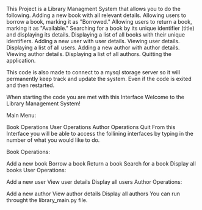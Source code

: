 This Project is a Library Managment System that allows you to do the following. Adding a new book with all relevant details. Allowing users to borrow a book, marking it as "Borrowed." Allowing users to return a book, marking it as "Available." Searching for a book by its unique identifier (title) and displaying its details. Displaying a list of all books with their unique identifiers. Adding a new user with user details. Viewing user details. Displaying a list of all users. Adding a new author with author details. Viewing author details. Displaying a list of all authors. Quitting the application.


This code is also made to connect to a mysql storage server so it will permanently keep track and update the system. Even if the code is exited and then restarted.

When starting the code you are met with this Interface Welcome to the Library Management System!

Main Menu:

Book Operations
User Operations
Author Operations
Quit
From this Interface you will be able to access the follining interfaces by typing in the number of what you would like to do.

Book Operations:

Add a new book
Borrow a book
Return a book
Search for a book
Display all books
User Operations:

Add a new user
View user details
Display all users
Author Operations:

Add a new author
View author details
Display all authors
You can run throught the library_main.py file.
